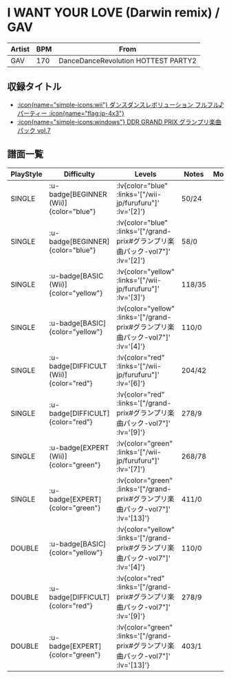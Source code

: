 # I WANT YOUR LOVE (Darwin remix) / GAV

|Artist|BPM|From|
|------|---|----|
|GAV|170|DanceDanceRevolution HOTTEST PARTY2|

## 収録タイトル

- [ :icon{name="simple-icons:wii"} ダンスダンスレボリューション フルフル♪パーティー :icon{name="flag:jp-4x3"} ](/wii-jp/furufuru)
- [ :icon{name="simple-icons:windows"} DDR GRAND PRIX グランプリ楽曲パック vol.7](/grand-prix#グランプリ楽曲パック-vol7)

## 譜面一覧

|PlayStyle|Difficulty|Levels|Notes|Movie|
|---------|----------|------|-----|-----|
|SINGLE| :u-badge[BEGINNER (Wii)]{color="blue"} | :lv{color="blue" :links='["/wii-jp/furufuru"]' :lv='[2]'} |50/24||
|SINGLE| :u-badge[BEGINNER]{color="blue"} | :lv{color="blue" :links='["/grand-prix#グランプリ楽曲パック-vol7"]' :lv='[2]'} |58/0||
|SINGLE| :u-badge[BASIC (Wii)]{color="yellow"} | :lv{color="yellow" :links='["/wii-jp/furufuru"]' :lv='[3]'} |118/35||
|SINGLE| :u-badge[BASIC]{color="yellow"} | :lv{color="yellow" :links='["/grand-prix#グランプリ楽曲パック-vol7"]' :lv='[4]'} |110/0||
|SINGLE| :u-badge[DIFFICULT (Wii)]{color="red"} | :lv{color="red" :links='["/wii-jp/furufuru"]' :lv='[6]'} |204/42||
|SINGLE| :u-badge[DIFFICULT]{color="red"} | :lv{color="red" :links='["/grand-prix#グランプリ楽曲パック-vol7"]' :lv='[9]'} |278/9||
|SINGLE| :u-badge[EXPERT (Wii)]{color="green"} | :lv{color="green" :links='["/wii-jp/furufuru"]' :lv='[7]'} |268/78||
|SINGLE| :u-badge[EXPERT]{color="green"} | :lv{color="green" :links='["/grand-prix#グランプリ楽曲パック-vol7"]' :lv='[13]'} |411/0||
|DOUBLE| :u-badge[BASIC]{color="yellow"} | :lv{color="yellow" :links='["/grand-prix#グランプリ楽曲パック-vol7"]' :lv='[4]'} |110/0||
|DOUBLE| :u-badge[DIFFICULT]{color="red"} | :lv{color="red" :links='["/grand-prix#グランプリ楽曲パック-vol7"]' :lv='[9]'} |278/9||
|DOUBLE| :u-badge[EXPERT]{color="green"} | :lv{color="green" :links='["/grand-prix#グランプリ楽曲パック-vol7"]' :lv='[13]'} |403/1||
